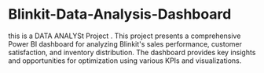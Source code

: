 # Blinkit-Data-Analysis-Dashboard
this is a DATA ANALYSt Project . This project presents a comprehensive Power BI dashboard for analyzing Blinkit's sales performance, customer satisfaction, and inventory distribution. The dashboard provides key insights and opportunities for optimization using various KPIs and visualizations.
